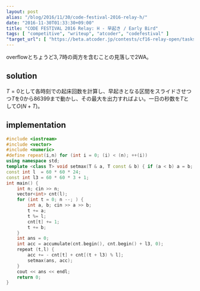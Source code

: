 ```yaml
---
layout: post
alias: "/blog/2016/11/30/code-festival-2016-relay-h/"
date: "2016-11-30T01:33:30+09:00"
title: "CODE FESTIVAL 2016 Relay: H - 早起き / Early Bird"
tags: [ "competitive", "writeup", "atcoder", "codefestival" ]
"target_url": [ "https://beta.atcoder.jp/contests/cf16-relay-open/tasks/relay_h" ]
---
```


overflowとちょうど$3,7$時の両方を含むことの見落しで$2$WA。

## solution

$T = 0$として各時刻での起床回数を計算し、早起きとなる区間をスライドさせつつ$T$を$0$から$86399$まで動かし、その最大を出力すればよい。一日の秒数を$T$として$O(N + T)$。

## implementation

``` c++
#include <iostream>
#include <vector>
#include <numeric>
#define repeat(i,n) for (int i = 0; (i) < (n); ++(i))
using namespace std;
template <class T> void setmax(T & a, T const & b) { if (a < b) a = b; }
const int l  = 60 * 60 * 24;
const int l3 = 60 * 60 * 3 + 1;
int main() {
    int n; cin >> n;
    vector<int> cnt(l);
    for (int t = 0; n --; ) {
        int a, b; cin >> a >> b;
        t += a;
        t %= l;
        cnt[t] += 1;
        t += b;
    }
    int ans = 0;
    int acc = accumulate(cnt.begin(), cnt.begin() + l3, 0);
    repeat (t,l) {
        acc += - cnt[t] + cnt[(t + l3) % l];
        setmax(ans, acc);
    }
    cout << ans << endl;
    return 0;
}
```
